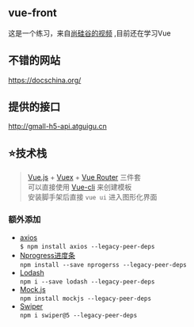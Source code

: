 ## vue-front
这是一个练习，来自[尚硅谷的视频](https://www.bilibili.com/video/BV1Vf4y1T7bw?p=1&vd_source=506b4af300a220bc503d816c70471feb) ,目前还在学习Vue  

## 不错的网站
https://docschina.org/  

## 提供的接口
http://gmall-h5-api.atguigu.cn

## ⭐技术栈
> [Vue.js](https://cn.vuejs.org/) + [Vuex](https://vuex.vuejs.org/zh/) + [Vue Router](https://router.vuejs.org/zh/guide/) 三件套  
> 可以直接使用 [Vue-cli](https://cli.vuejs.org/) 来创建模板  
> 安装脚手架后直接 `vue ui` 进入图形化界面

### 额外添加
- [axios](https://www.axios-http.cn/)  
`$ npm install axios --legacy-peer-deps`
- [Nprogress进度条](https://github.com/rstacruz/nprogress)  
`npm install --save nprogerss --legacy-peer-deps`
- [Lodash](https://www.lodashjs.com/)  
`npm i --save lodash --legacy-peer-deps`
- [Mock.js](http://mockjs.com/)  
`npm install mockjs --legacy-peer-deps`
- [Swiper](https://www.swiper.com.cn/)  
`npm i swiper@5 --legacy-peer-deps`

